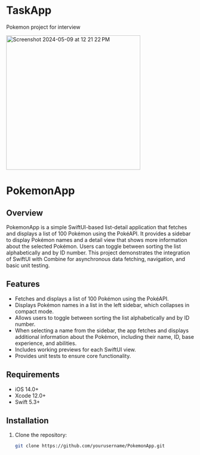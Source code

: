 # TaskApp
Pokemon project for interview


<img width="359" alt="Screenshot 2024-05-09 at 12 21 22 PM" src="https://github.com/mdssaleem/TaskApp/assets/32189409/29fab559-2703-4425-a445-6e2041be9d1f">




# PokemonApp

## Overview

PokemonApp is a simple SwiftUI-based list-detail application that fetches and displays a list of 100 Pokémon using the PokéAPI. It provides a sidebar to display Pokémon names and a detail view that shows more information about the selected Pokémon. Users can toggle between sorting the list alphabetically and by ID number. This project demonstrates the integration of SwiftUI with Combine for asynchronous data fetching, navigation, and basic unit testing.

## Features

- Fetches and displays a list of 100 Pokémon using the PokéAPI.
- Displays Pokémon names in a list in the left sidebar, which collapses in compact mode.
- Allows users to toggle between sorting the list alphabetically and by ID number.
- When selecting a name from the sidebar, the app fetches and displays additional information about the Pokémon, including their name, ID, base experience, and abilities.
- Includes working previews for each SwiftUI view.
- Provides unit tests to ensure core functionality.

## Requirements

- iOS 14.0+
- Xcode 12.0+
- Swift 5.3+

## Installation

1. Clone the repository:
   ```bash
   git clone https://github.com/yourusername/PokemonApp.git
